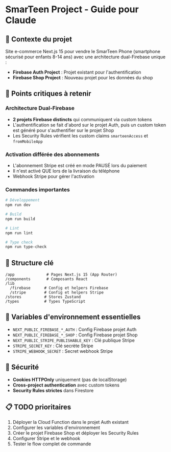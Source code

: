 # SmarTeen Project - Guide pour Claude

## 🎯 Contexte du projet

Site e-commerce Next.js 15 pour vendre le SmarTeen Phone (smartphone sécurisé pour enfants 8-14 ans) avec une architecture dual-Firebase unique :
- **Firebase Auth Project** : Projet existant pour l'authentification
- **Firebase Shop Project** : Nouveau projet pour les données du shop

## 🔑 Points critiques à retenir

### Architecture Dual-Firebase
- **2 projets Firebase distincts** qui communiquent via custom tokens
- L'authentification se fait d'abord sur le projet Auth, puis un custom token est généré pour s'authentifier sur le projet Shop
- Les Security Rules vérifient les custom claims `smarteenAccess` et `fromMobileApp`

### Activation différée des abonnements
- L'abonnement Stripe est créé en mode PAUSÉ lors du paiement
- Il n'est activé QUE lors de la livraison du téléphone
- Webhook Stripe pour gérer l'activation

### Commandes importantes
```bash
# Développement
npm run dev

# Build
npm run build

# Lint
npm run lint

# Type check
npm run type-check
```

## 📁 Structure clé

```
/app              # Pages Next.js 15 (App Router)
/components       # Composants React
/lib             
  /firebase      # Config et helpers Firebase
  /stripe        # Config et helpers Stripe
/stores          # Stores Zustand
/types           # Types TypeScript
```

## 🔐 Variables d'environnement essentielles

- `NEXT_PUBLIC_FIREBASE_*_AUTH` : Config Firebase projet Auth
- `NEXT_PUBLIC_FIREBASE_*_SHOP` : Config Firebase projet Shop  
- `NEXT_PUBLIC_STRIPE_PUBLISHABLE_KEY` : Clé publique Stripe
- `STRIPE_SECRET_KEY` : Clé secrète Stripe
- `STRIPE_WEBHOOK_SECRET` : Secret webhook Stripe

## 🚨 Sécurité

- **Cookies HTTPOnly** uniquement (pas de localStorage)
- **Cross-project authentication** avec custom tokens
- **Security Rules strictes** dans Firestore

## 📋 TODO prioritaires

1. Déployer la Cloud Function dans le projet Auth existant
2. Configurer les variables d'environnement
3. Créer le projet Firebase Shop et déployer les Security Rules
4. Configurer Stripe et le webhook
5. Tester le flow complet de commande